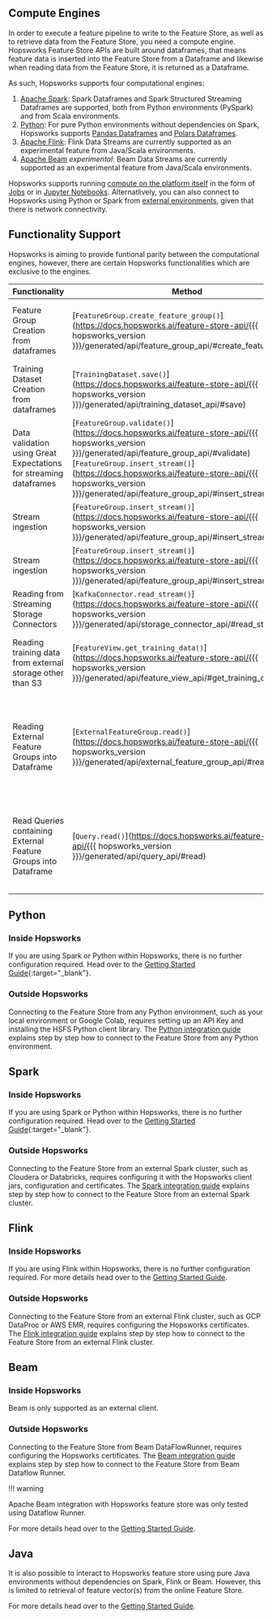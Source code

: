 ## Compute Engines

In order to execute a feature pipeline to write to the Feature Store, as well as to retrieve data from the Feature Store, you need a compute engine.
Hopsworks Feature Store APIs are built around dataframes, that means feature data is inserted into the Feature Store from a Dataframe and likewise when reading data from the Feature Store, it is returned
as a Dataframe.

As such, Hopsworks supports four computational engines:

1. [Apache Spark](https://spark.apache.org): Spark Dataframes and Spark Structured Streaming Dataframes are supported, both from Python environments (PySpark) and from Scala environments.
2. [Python](https://www.python.org/): For pure Python environments without dependencies on Spark, Hopsworks supports [Pandas Dataframes](https://pandas.pydata.org/) and [Polars Dataframes](https://pola.rs/).
3. [Apache Flink](https://flink.apache.org): Flink Data Streams are currently supported as an experimental feature from Java/Scala environments.
3. [Apache Beam](https://beam.apache.org/) *experimental*: Beam Data Streams are currently supported as an experimental feature from Java/Scala environments.

Hopsworks supports running [compute on the platform itself](../../concepts/dev/inside.md) in the form of [Jobs](../projects/jobs/pyspark_job.md) or in [Jupyter Notebooks](../projects/jupyter/python_notebook.md).
Alternatlively, you can also connect to Hopsworks using Python or Spark from [external environments](../../concepts/dev/outside.md), given that there is network connectivity.

## Functionality Support

Hopsworks is aiming to provide funtional parity between the computational engines, however, there are certain Hopsworks functionalities which are exclusive to the engines.

| Functionality                                                     | Method | Spark | Python | Flink  | Beam   | Comment |
| ----------------------------------------------------------------- | ------ | ----- | ------ | ------ | ------ | ------- |
| Feature Group Creation from dataframes                            | [`FeatureGroup.create_feature_group()`](https://docs.hopsworks.ai/feature-store-api/{{{ hopsworks_version }}}/generated/api/feature_group_api/#create_feature_group)  | :white_check_mark: | :white_check_mark: | - | - | Currently Flink/Beam doesn't support registering feature group metadata. Thus it needs to be pre-registered before you can write real time features computed by Flink/Beam.|
| Training Dataset Creation from dataframes                         | [`TrainingDataset.save()`](https://docs.hopsworks.ai/feature-store-api/{{{ hopsworks_version }}}/generated/api/training_dataset_api/#save)  | :white_check_mark: | - | - | - | Functionality was deprecated in version 3.0 |
| Data validation using Great Expectations for streaming dataframes | [`FeatureGroup.validate()`](https://docs.hopsworks.ai/feature-store-api/{{{ hopsworks_version }}}/generated/api/feature_group_api/#validate) [`FeatureGroup.insert_stream()`](https://docs.hopsworks.ai/feature-store-api/{{{ hopsworks_version }}}/generated/api/feature_group_api/#insert_stream) | - | - | - | - | `insert_stream` does not perform any data validation even when a expectation suite is attached. |
| Stream ingestion    | [`FeatureGroup.insert_stream()`](https://docs.hopsworks.ai/feature-store-api/{{{ hopsworks_version }}}/generated/api/feature_group_api/#insert_stream) | :white_check_mark: | - | :white_check_mark: | :white_check_mark: | Python/Pandas/Polars has currently no notion of streaming. |
| Stream ingestion    | [`FeatureGroup.insert_stream()`](https://docs.hopsworks.ai/feature-store-api/{{{ hopsworks_version }}}/generated/api/feature_group_api/#insert_stream) | :white_check_mark: | - | :white_check_mark: | :white_check_mark: | Python/Pandas/Polars has currently no notion of streaming. |
| Reading from Streaming Storage Connectors | [`KafkaConnector.read_stream()`](https://docs.hopsworks.ai/feature-store-api/{{{ hopsworks_version }}}/generated/api/storage_connector_api/#read_stream) | :white_check_mark: | - | - | - | Python/Pandas/Polars has currently no notion of streaming. For Flink/Beam only write operations are supported | 
| Reading training data from external storage other than S3 | [`FeatureView.get_training_data()`](https://docs.hopsworks.ai/feature-store-api/{{{ hopsworks_version }}}/generated/api/feature_view_api/#get_training_data) | :white_check_mark: | - | - | - | Reading training data that was written to external storage using a Storage Connector other than S3 can currently not be read using HSFS APIs, instead you will have to use the storage's native client. |
| Reading External Feature Groups into Dataframe | [`ExternalFeatureGroup.read()`](https://docs.hopsworks.ai/feature-store-api/{{{ hopsworks_version }}}/generated/api/external_feature_group_api/#read) | :white_check_mark: | - | - | - | Reading an External Feature Group directly into a Pandas/Polars Dataframe is not supported, however, you can use the [Query API](https://docs.hopsworks.ai/feature-store-api/{{{ hopsworks_version }}}/generated/api/query_api/) to create Feature Views/Training Data containing External Feature Groups. |
| Read Queries containing External Feature Groups into Dataframe | [`Query.read()`](https://docs.hopsworks.ai/feature-store-api/{{{ hopsworks_version }}}/generated/api/query_api/#read) | :white_check_mark: | - | - | - | Reading a Query containing an External Feature Group directly into a Pandas/Polars Dataframe is not supported, however, you can use the Query to create Feature Views/Training Data and write the data to a Storage Connector, from where you can read up the data into a Pandas/Polars Dataframe. |

## Python

### Inside Hopsworks

If you are using Spark or Python within Hopsworks, there is no further configuration required. Head over to the [Getting Started Guide](https://colab.research.google.com/github/logicalclocks/hopsworks-tutorials/blob/master/quickstart.ipynb){:target="_blank"}.

### Outside Hopsworks

Connecting to the Feature Store from any Python environment, such as your local environment or Google Colab, requires setting up an API Key and installing the HSFS Python client library. The [Python integration guide](../integrations/python.md) explains step by step how to connect to the Feature Store from any Python environment.

## Spark

### Inside Hopsworks

If you are using Spark or Python within Hopsworks, there is no further configuration required. Head over to the [Getting Started Guide](https://colab.research.google.com/github/logicalclocks/hopsworks-tutorials/blob/master/quickstart.ipynb){:target="_blank"}.

### Outside Hopsworks

Connecting to the Feature Store from an external Spark cluster, such as Cloudera or Databricks, requires configuring it with the Hopsworks client jars, configuration and certificates. The [Spark integration guide](../integrations/spark.md) explains step by step how to connect to the Feature Store from an external Spark cluster.

## Flink

### Inside Hopsworks

If you are using Flink within Hopsworks, there is no further configuration required. For more details head over to the [Getting Started Guide](https://github.com/logicalclocks/hopsworks-tutorials/tree/master/integrations/java/flink).

### Outside Hopsworks

Connecting to the Feature Store from an external Flink cluster, such as GCP DataProc or AWS EMR, requires configuring the Hopsworks certificates. The [Flink integration guide](../integrations/flink.md) explains step by step how to connect to the Feature Store from an external Flink cluster.

## Beam

### Inside Hopsworks

Beam is only supported as an external client. 

### Outside Hopsworks

Connecting to the Feature Store from Beam DataFlowRunner, requires configuring the Hopsworks certificates. The [Beam integration guide](../integrations/beam.md) explains step by step how to connect to the Feature Store from Beam Dataflow Runner.

!!! warning

Apache Beam integration with Hopsworks feature store was only tested using Dataflow Runner.


For more details head over to the [Getting Started Guide](https://github.com/logicalclocks/hopsworks-tutorials/tree/master/integrations/java/beam).

## Java
It is also possible to interact to Hopsworks feature store using  pure Java environments without dependencies on Spark, Flink or Beam.
However, this is limited to retrieval of feature vector(s) from the online Feature Store.

For more details head over to the [Getting Started Guide](https://github.com/logicalclocks/hopsworks-tutorials/tree/master/java).